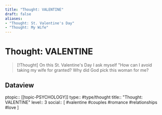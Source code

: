 ```yaml
---
title: "Thought: VALENTINE"
draft: false
aliases:
- "Thought: St. Valentine's Day"
- "Thought: My Wife"
---
```

# Thought: VALENTINE
> [!Thought]
> On this St. Valentine's Day I ask myself "How can I avoid taking my wife for granted?
> Why did God pick this woman for me?

## Dataview
ptopic:: [[topic-PSYCHOLOGY]]
type:: #type/thought
title:: "Thought: VALENTINE"
level:: 3
social:: [ #valentine #couples #romance #relationships #love ]